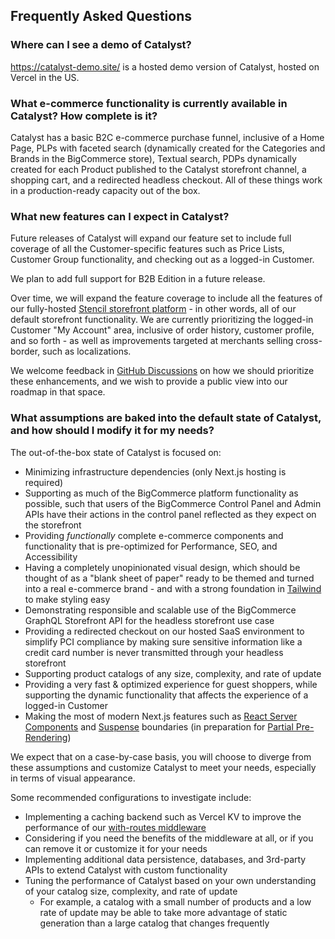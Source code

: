 ## Frequently Asked Questions

### Where can I see a demo of Catalyst?
https://catalyst-demo.site/ is a hosted demo version of Catalyst, hosted on Vercel in the US.

### What e-commerce functionality is currently available in Catalyst? How complete is it?

Catalyst has a basic B2C e-commerce purchase funnel, inclusive of a Home Page, PLPs with faceted search (dynamically created for the Categories and Brands in the BigCommerce store), Textual search, PDPs dynamically created for each Product published to the Catalyst storefront channel, a shopping cart, and a redirected headless checkout. All of these things work in a production-ready capacity out of the box.

### What new features can I expect in Catalyst?

Future releases of Catalyst will expand our feature set to include full coverage of all the Customer-specific features such as Price Lists, Customer Group functionality, and checking out as a logged-in Customer.

We plan to add full support for B2B Edition in a future release.

Over time, we will expand the feature coverage to include all the features of our fully-hosted [Stencil storefront platform](https://developer.bigcommerce.com/docs/storefront/stencil) - in other words, all of our default storefront functionality. We are currently prioritizing the logged-in Customer "My Account" area, inclusive of order history, customer profile, and so forth - as well as improvements targeted at merchants selling cross-border, such as localizations.

We welcome feedback in [GitHub Discussions](https://github.com/bigcommerce/catalyst/discussions) on how we should prioritize these enhancements, and we wish to provide a public view into our roadmap in that space.

### What assumptions are baked into the default state of Catalyst, and how should I modify it for my needs?

The out-of-the-box state of Catalyst is focused on:

- Minimizing infrastructure dependencies (only Next.js hosting is required)
- Supporting as much of the BigCommerce platform functionality as possible, such that users of the BigCommerce Control Panel and Admin APIs have their actions in the control panel reflected as they expect on the storefront
- Providing _functionally_ complete e-commerce components and functionality that is pre-optimized for Performance, SEO, and Accessibility
- Having a completely unopinionated visual design, which should be thought of as a "blank sheet of paper" ready to be themed and turned into a real e-commerce brand - and with a strong foundation in [Tailwind](https://tailwindcss.com/) to make styling easy
- Demonstrating responsible and scalable use of the BigCommerce GraphQL Storefront API for the headless storefront use case
- Providing a redirected checkout on our hosted SaaS environment to simplify PCI compliance by making sure sensitive information like a credit card number is never transmitted through your headless storefront
- Supporting product catalogs of any size, complexity, and rate of update
- Providing a very fast & optimized experience for guest shoppers, while supporting the dynamic functionality that affects the experience of a logged-in Customer
- Making the most of modern Next.js features such as [React Server Components](https://nextjs.org/docs/app/building-your-application/rendering/server-components) and [Suspense](https://react.dev/reference/react/Suspense) boundaries (in preparation for [Partial Pre-Rendering](https://nextjs.org/learn/dashboard-app/partial-prerendering))

We expect that on a case-by-case basis, you will choose to diverge from these assumptions and customize Catalyst to meet your needs, especially in terms of visual appearance.

Some recommended configurations to investigate include:

- Implementing a caching backend such as Vercel KV to improve the performance of our [with-routes middleware](/docs/middleware)
- Considering if you need the benefits of the middleware at all, or if you can remove it or customize it for your needs
- Implementing additional data persistence, databases, and 3rd-party APIs to extend Catalyst with custom functionality
- Tuning the performance of Catalyst based on your own understanding of your catalog size, complexity, and rate of update
    - For example, a catalog with a small number of products and a low rate of update may be able to take more advantage of static generation than a large catalog that changes frequently